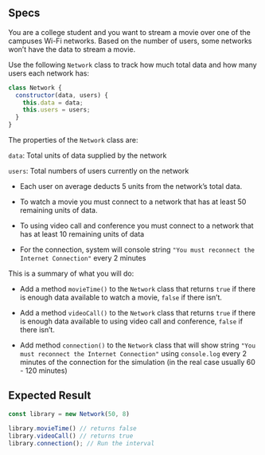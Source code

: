 ## Specs

You are a college student and you want to stream a movie over one of the campuses Wi-Fi networks. Based on the number of users, some networks won’t have the data to stream a movie.

Use the following `Network` class to track how much total data and how many users each network has:

```js
class Network {
  constructor(data, users) {
    this.data = data;
    this.users = users;
  }
}
```

The properties of the `Network` class are:

`data`: Total units of data supplied by the network

`users`: Total numbers of users currently on the network

- Each user on average deducts 5 units from the network’s total data. 

- To watch a movie you must connect to a network that has at least 50 remaining units of data.

- To using video call and conference you must connect to a network that has at least 10 remaining units of data

- For the connection, system will console string `"You must reconnect the Internet Connection"` every 2 minutes 

This is a summary of what you will do:
- Add a method `movieTime()` to the `Network` class that returns `true` if there is enough data available to watch a movie, `false` if there isn’t.

- Add a method `videoCall()` to the `Network` class that returns `true` if there is enough data available to using video call and conference, `false` if there isn’t.

-  Add method `connection()` to the `Network` class that will show string `"You must reconnect the Internet Connection"` using `console.log` every 2 minutes of the connection for the simulation (in the real case usually 60 - 120 minutes)

## Expected Result
```js
const library = new Network(50, 8) 

library.movieTime() // returns false
library.videoCall() // returns true
library.connection(); // Run the interval
```

